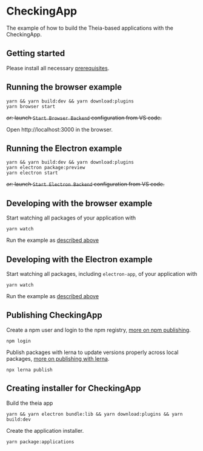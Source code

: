 # CheckingApp
The example of how to build the Theia-based applications with the CheckingApp.

## Getting started

Please install all necessary [prerequisites](https://github.com/eclipse-theia/theia/blob/master/doc/Developing.md#prerequisites).

## Running the browser example

    yarn && yarn build:dev && yarn download:plugins
    yarn browser start

~~*or:* launch `Start Browser Backend` configuration from VS code.~~

Open http://localhost:3000 in the browser.

## Running the Electron example

    yarn && yarn build:dev && yarn download:plugins
    yarn electron package:preview
    yarn electron start

~~*or:* launch `Start Electron Backend` configuration from VS code.~~


## Developing with the browser example

Start watching all packages of your application with

    yarn watch

Run the example as [described above](#Running-the-browser-example)

## Developing with the Electron example

Start watching all packages, including `electron-app`, of your application with

    yarn watch


Run the example as [described above](#Running-the-Electron-example)

## Publishing CheckingApp

Create a npm user and login to the npm registry, [more on npm publishing](https://docs.npmjs.com/getting-started/publishing-npm-packages).

    npm login

Publish packages with lerna to update versions properly across local packages, [more on publishing with lerna](https://github.com/lerna/lerna#publish).

    npx lerna publish

## Creating installer for CheckingApp

Build the theia app

    yarn && yarn electron bundle:lib && yarn download:plugins && yarn build:dev

Create the application installer.

    yarn package:applications
